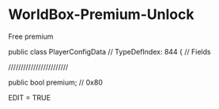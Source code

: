 # WorldBox-Premium-Unlock
Free premium


public class PlayerConfigData // TypeDefIndex: 844
{
	// Fields
	
////////////////////////


public bool premium; // 0x80

EDIT = TRUE
